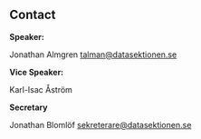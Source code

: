 ## Contact

**Speaker:** 

Jonathan Almgren
[talman@datasektionen.se](mailto:talman@datasektionen.se)

**Vice Speaker:**

Karl-Isac Åström

**Secretary**

Jonathan Blomlöf
[sekreterare@datasektionen.se](mailto:sekreterare@datasektionen.se)
